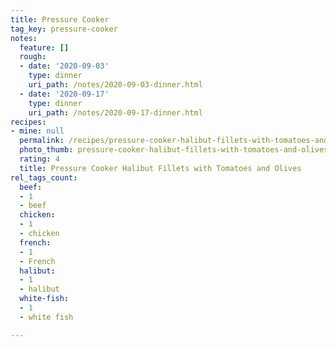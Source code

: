 ```yaml
---
title: Pressure Cooker
tag_key: pressure-cooker
notes:
  feature: []
  rough:
  - date: '2020-09-03'
    type: dinner
    uri_path: /notes/2020-09-03-dinner.html
  - date: '2020-09-17'
    type: dinner
    uri_path: /notes/2020-09-17-dinner.html
recipes:
- mine: null
  permalink: /recipes/pressure-cooker-halibut-fillets-with-tomatoes-and-olives
  photo_thumb: pressure-cooker-halibut-fillets-with-tomatoes-and-olives-thumb.jpg
  rating: 4
  title: Pressure Cooker Halibut Fillets with Tomatoes and Olives
rel_tags_count:
  beef:
  - 1
  - beef
  chicken:
  - 1
  - chicken
  french:
  - 1
  - French
  halibut:
  - 1
  - halibut
  white-fish:
  - 1
  - white fish

---
```

